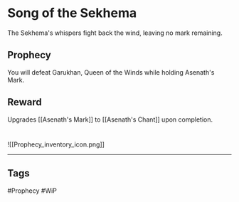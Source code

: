 # Song of the Sekhema
The Sekhema's whispers fight back the wind, leaving no mark remaining.
## Prophecy
You will defeat Garukhan, Queen of the Winds while holding Asenath's Mark.
## Reward
Upgrades [[Asenath's Mark]] to [[Asenath's Chant]] upon completion. 

#
![[Prophecy_inventory_icon.png]]

---
## Tags
#Prophecy
#WiP 